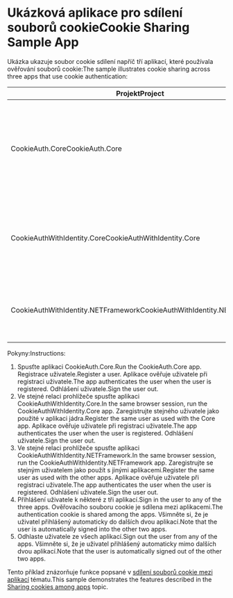 # <a name="cookie-sharing-sample-app"></a><span data-ttu-id="0b2d8-101">Ukázková aplikace pro sdílení souborů cookie</span><span class="sxs-lookup"><span data-stu-id="0b2d8-101">Cookie Sharing Sample App</span></span>

<span data-ttu-id="0b2d8-102">Ukázka ukazuje soubor cookie sdílení napříč tří aplikací, které používala ověřování souborů cookie:</span><span class="sxs-lookup"><span data-stu-id="0b2d8-102">The sample illustrates cookie sharing across three apps that use cookie authentication:</span></span>

| <span data-ttu-id="0b2d8-103">Projekt</span><span class="sxs-lookup"><span data-stu-id="0b2d8-103">Project</span></span>                             | <span data-ttu-id="0b2d8-104">Popis</span><span class="sxs-lookup"><span data-stu-id="0b2d8-104">Description</span></span> |
| ----------------------------------- | ----------- |
| <span data-ttu-id="0b2d8-105">CookieAuth.Core</span><span class="sxs-lookup"><span data-stu-id="0b2d8-105">CookieAuth.Core</span></span>                     | <span data-ttu-id="0b2d8-106">Aplikace ASP.NET Core stránky Razor 2.0 bez použití ASP.NET Core Identity</span><span class="sxs-lookup"><span data-stu-id="0b2d8-106">ASP.NET Core 2.0 Razor Pages app without using ASP.NET Core Identity</span></span> |
| <span data-ttu-id="0b2d8-107">CookieAuthWithIdentity.Core</span><span class="sxs-lookup"><span data-stu-id="0b2d8-107">CookieAuthWithIdentity.Core</span></span>         | <span data-ttu-id="0b2d8-108">Jádro ASP.NET 2.0 aplikace MVC se službou ASP.NET Core Identity</span><span class="sxs-lookup"><span data-stu-id="0b2d8-108">ASP.NET Core 2.0 MVC app with ASP.NET Core Identity</span></span> |
| <span data-ttu-id="0b2d8-109">CookieAuthWithIdentity.NETFramework</span><span class="sxs-lookup"><span data-stu-id="0b2d8-109">CookieAuthWithIdentity.NETFramework</span></span> | <span data-ttu-id="0b2d8-110">Aplikace MVC rozhraní ASP.NET 4.6.1 s ASP.NET Identity</span><span class="sxs-lookup"><span data-stu-id="0b2d8-110">ASP.NET Framework 4.6.1 MVC app with ASP.NET Identity</span></span> |

<span data-ttu-id="0b2d8-111">Pokyny:</span><span class="sxs-lookup"><span data-stu-id="0b2d8-111">Instructions:</span></span>

1. <span data-ttu-id="0b2d8-112">Spusťte aplikaci CookieAuth.Core.</span><span class="sxs-lookup"><span data-stu-id="0b2d8-112">Run the CookieAuth.Core app.</span></span> <span data-ttu-id="0b2d8-113">Registrace uživatele.</span><span class="sxs-lookup"><span data-stu-id="0b2d8-113">Register a user.</span></span> <span data-ttu-id="0b2d8-114">Aplikace ověřuje uživatele při registraci uživatele.</span><span class="sxs-lookup"><span data-stu-id="0b2d8-114">The app authenticates the user when the user is registered.</span></span> <span data-ttu-id="0b2d8-115">Odhlášení uživatele.</span><span class="sxs-lookup"><span data-stu-id="0b2d8-115">Sign the user out.</span></span>
1. <span data-ttu-id="0b2d8-116">Ve stejné relaci prohlížeče spusťte aplikaci CookieAuthWithIdentity.Core.</span><span class="sxs-lookup"><span data-stu-id="0b2d8-116">In the same browser session, run the CookieAuthWithIdentity.Core app.</span></span> <span data-ttu-id="0b2d8-117">Zaregistrujte stejného uživatele jako použité v aplikaci jádra.</span><span class="sxs-lookup"><span data-stu-id="0b2d8-117">Register the same user as used with the Core app.</span></span> <span data-ttu-id="0b2d8-118">Aplikace ověřuje uživatele při registraci uživatele.</span><span class="sxs-lookup"><span data-stu-id="0b2d8-118">The app authenticates the user when the user is registered.</span></span> <span data-ttu-id="0b2d8-119">Odhlášení uživatele.</span><span class="sxs-lookup"><span data-stu-id="0b2d8-119">Sign the user out.</span></span>
1. <span data-ttu-id="0b2d8-120">Ve stejné relaci prohlížeče spusťte aplikaci CookieAuthWithIdentity.NETFramework.</span><span class="sxs-lookup"><span data-stu-id="0b2d8-120">In the same browser session, run the CookieAuthWithIdentity.NETFramework app.</span></span> <span data-ttu-id="0b2d8-121">Zaregistrujte se stejným uživatelem jako použít s jinými aplikacemi.</span><span class="sxs-lookup"><span data-stu-id="0b2d8-121">Register the same user as used with the other apps.</span></span> <span data-ttu-id="0b2d8-122">Aplikace ověřuje uživatele při registraci uživatele.</span><span class="sxs-lookup"><span data-stu-id="0b2d8-122">The app authenticates the user when the user is registered.</span></span> <span data-ttu-id="0b2d8-123">Odhlášení uživatele.</span><span class="sxs-lookup"><span data-stu-id="0b2d8-123">Sign the user out.</span></span>
1. <span data-ttu-id="0b2d8-124">Přihlášení uživatele k některé z tři aplikací.</span><span class="sxs-lookup"><span data-stu-id="0b2d8-124">Sign in the user to any of the three apps.</span></span> <span data-ttu-id="0b2d8-125">Ověřovacího souboru cookie je sdílena mezi aplikacemi.</span><span class="sxs-lookup"><span data-stu-id="0b2d8-125">The authentication cookie is shared among the apps.</span></span> <span data-ttu-id="0b2d8-126">Všimněte si, že je uživatel přihlášený automaticky do dalších dvou aplikací.</span><span class="sxs-lookup"><span data-stu-id="0b2d8-126">Note that the user is automatically signed into the other two apps.</span></span>
1. <span data-ttu-id="0b2d8-127">Odhlaste uživatele ze všech aplikací.</span><span class="sxs-lookup"><span data-stu-id="0b2d8-127">Sign out the user from any of the apps.</span></span> <span data-ttu-id="0b2d8-128">Všimněte si, že je uživatel přihlášený automaticky mimo dalších dvou aplikací.</span><span class="sxs-lookup"><span data-stu-id="0b2d8-128">Note that the user is automatically signed out of the other two apps.</span></span>

<span data-ttu-id="0b2d8-129">Tento příklad znázorňuje funkce popsané v [sdílení souborů cookie mezi aplikací](https://docs.microsoft.com/aspnet/core/security/data-protection/compatibility/cookie-sharing) tématu.</span><span class="sxs-lookup"><span data-stu-id="0b2d8-129">This sample demonstrates the features described in the [Sharing cookies among apps](https://docs.microsoft.com/aspnet/core/security/data-protection/compatibility/cookie-sharing) topic.</span></span>
